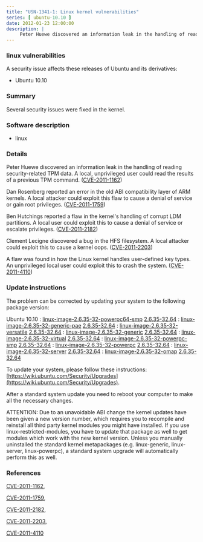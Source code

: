 ```yaml
---
title: "USN-1341-1: Linux kernel vulnerabilities"
series: [ ubuntu-10.10 ]
date: 2012-01-23 12:00:00
description: |
     Peter Huewe discovered an information leak in the handling of reading security-related TPM data. A local, unprivileged user could read the results of a previous TPM command. ([CVE-2011-1162](http://people.ubuntu.com/~ubuntu-security/cve/CVE-2011-1162))
--- 
```

 
### linux vulnerabilities

A security issue affects these releases of Ubuntu and its derivatives:

* Ubuntu 10.10

### Summary

Several security issues were fixed in the kernel. 

### Software description

* linux 

### Details

 Peter Huewe discovered an information leak in the handling of reading security-related TPM data. A local, unprivileged user could read the results of a previous TPM command. ([CVE-2011-1162](http://people.ubuntu.com/~ubuntu-security/cve/CVE-2011-1162))

Dan Rosenberg reported an error in the old ABI compatibility layer of ARM kernels. A local attacker could exploit this flaw to cause a denial of service or gain root privileges. ([CVE-2011-1759](http://people.ubuntu.com/~ubuntu-security/cve/CVE-2011-1759))

Ben Hutchings reported a flaw in the kernel&#39;s handling of corrupt LDM partitions. A local user could exploit this to cause a denial of service or escalate privileges. ([CVE-2011-2182](http://people.ubuntu.com/~ubuntu-security/cve/CVE-2011-2182))

Clement Lecigne discovered a bug in the HFS filesystem. A local attacker could exploit this to cause a kernel oops. ([CVE-2011-2203](http://people.ubuntu.com/~ubuntu-security/cve/CVE-2011-2203))

A flaw was found in how the Linux kernel handles user-defined key types. An unprivileged local user could exploit this to crash the system. ([CVE-2011-4110](http://people.ubuntu.com/~ubuntu-security/cve/CVE-2011-4110)) 

### Update instructions

The problem can be corrected by updating your system to the following package version:

Ubuntu 10.10
 : [linux-image-2.6.35-32-powerpc64-smp](https://launchpad.net/ubuntu/+source/linux) <span> [2.6.35-32.64](https://launchpad.net/ubuntu/+source/linux/2.6.35-32.64) </span> 
 : [linux-image-2.6.35-32-generic-pae](https://launchpad.net/ubuntu/+source/linux) <span> [2.6.35-32.64](https://launchpad.net/ubuntu/+source/linux/2.6.35-32.64) </span> 
 : [linux-image-2.6.35-32-versatile](https://launchpad.net/ubuntu/+source/linux) <span> [2.6.35-32.64](https://launchpad.net/ubuntu/+source/linux/2.6.35-32.64) </span> 
 : [linux-image-2.6.35-32-generic](https://launchpad.net/ubuntu/+source/linux) <span> [2.6.35-32.64](https://launchpad.net/ubuntu/+source/linux/2.6.35-32.64) </span> 
 : [linux-image-2.6.35-32-virtual](https://launchpad.net/ubuntu/+source/linux) <span> [2.6.35-32.64](https://launchpad.net/ubuntu/+source/linux/2.6.35-32.64) </span> 
 : [linux-image-2.6.35-32-powerpc-smp](https://launchpad.net/ubuntu/+source/linux) <span> [2.6.35-32.64](https://launchpad.net/ubuntu/+source/linux/2.6.35-32.64) </span> 
 : [linux-image-2.6.35-32-powerpc](https://launchpad.net/ubuntu/+source/linux) <span> [2.6.35-32.64](https://launchpad.net/ubuntu/+source/linux/2.6.35-32.64) </span> 
 : [linux-image-2.6.35-32-server](https://launchpad.net/ubuntu/+source/linux) <span> [2.6.35-32.64](https://launchpad.net/ubuntu/+source/linux/2.6.35-32.64) </span> 
 : [linux-image-2.6.35-32-omap](https://launchpad.net/ubuntu/+source/linux) <span> [2.6.35-32.64](https://launchpad.net/ubuntu/+source/linux/2.6.35-32.64) </span> 

To update your system, please follow these instructions: [https://wiki.ubuntu.com/Security/Upgrades](https://wiki.ubuntu.com/Security/Upgrades).

After a standard system update you need to reboot your computer to make all the necessary changes.

ATTENTION: Due to an unavoidable ABI change the kernel updates have been given a new version number, which requires you to recompile and reinstall all third party kernel modules you might have installed. If you use linux-restricted-modules, you have to update that package as well to get modules which work with the new kernel version. Unless you manually uninstalled the standard kernel metapackages (e.g. linux-generic, linux-server, linux-powerpc), a standard system upgrade will automatically perform this as well. 

### References

 [CVE-2011-1162](http://people.ubuntu.com/~ubuntu-security/cve/CVE-2011-1162), 

 [CVE-2011-1759](http://people.ubuntu.com/~ubuntu-security/cve/CVE-2011-1759), 

 [CVE-2011-2182](http://people.ubuntu.com/~ubuntu-security/cve/CVE-2011-2182), 

 [CVE-2011-2203](http://people.ubuntu.com/~ubuntu-security/cve/CVE-2011-2203), 

 [CVE-2011-4110](http://people.ubuntu.com/~ubuntu-security/cve/CVE-2011-4110)
 
